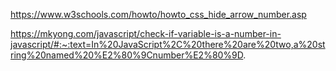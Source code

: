 https://www.w3schools.com/howto/howto_css_hide_arrow_number.asp

https://mkyong.com/javascript/check-if-variable-is-a-number-in-javascript/#:~:text=In%20JavaScript%2C%20there%20are%20two,a%20string%20named%20%E2%80%9Cnumber%E2%80%9D.